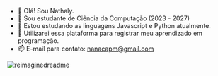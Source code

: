 - 👋 Olá! Sou Nathaly.
- 👀 Sou estudante de Ciência da Computação (2023 - 2027)
- 🌱 Estou estudando as linguagens Javascript e Python atualmente.
- 💞️ Utilizarei essa plataforma para registrar meu aprendizado em programação.
- 📫 E-mail para contato: nanacapm@gmail.com 

<img src="https://myreadme.vercel.app/api/embed/nathyalves?panels=userstatistics,toprepositories,toplanguages,commitgraph" alt="reimaginedreadme" />
